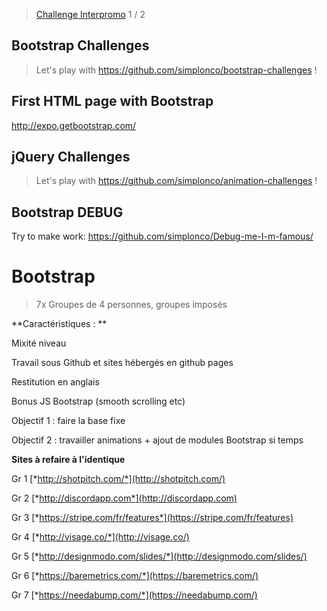 > [Challenge Interpromo](BOOTSTRAP.md) 1 / 2

## Bootstrap Challenges

> Let's play with https://github.com/simplonco/bootstrap-challenges !

## First HTML page with Bootstrap

http://expo.getbootstrap.com/


## jQuery Challenges

> Let's play with https://github.com/simplonco/animation-challenges !


## Bootstrap DEBUG

Try to make work: https://github.com/simplonco/Debug-me-I-m-famous/


# Bootstrap

> 7x Groupes de 4 personnes, groupes imposés

**Caractéristiques : **

Mixité niveau

Travail sous Github et sites hébergés en github pages

Restitution en anglais

Bonus JS Bootstrap (smooth scrolling etc)

Objectif 1 : faire la base fixe

Objectif 2 : travailler animations + ajout de modules Bootstrap si temps


**Sites à refaire à l'identique**

Gr 1 [*http://shotpitch.com/*](http://shotpitch.com/)

Gr 2 [*http://discordapp.com*](http://discordapp.com)

Gr 3 [*https://stripe.com/fr/features*](https://stripe.com/fr/features)

Gr 4 [*http://visage.co/*](http://visage.co/)

Gr 5 [*http://designmodo.com/slides/*](http://designmodo.com/slides/)

Gr 6 [*https://baremetrics.com/*](https://baremetrics.com/)

Gr 7 [*https://needabump.com/*](https://needabump.com/)

